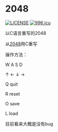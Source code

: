 # 2048

[![LICENSE](https://img.shields.io/badge/license-Anti%20996-blue.svg)](https://raw.githubusercontent.com/poly000/2048/master/LICENSE) [![996.icu](https://img.shields.io/badge/link-996.icu-red.svg)](https://996.icu)

以C语言重写的2048

从[2048](https://github.com/gabrielecirulli/2048)用C重写

操作方法：

W A S D

↑ ← ↓ →

Q quit

R reset

O save

L load

目前看来大概是没有bug
